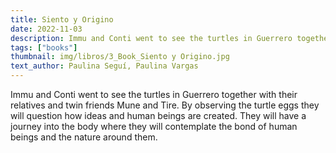 ```yaml
---
title: Siento y Origino
date: 2022-11-03
description: Immu and Conti went to see the turtles in Guerrero together with their relatives and twin friends Mune and Tire.
tags: ["books"]
thumbnail: img/libros/3_Book_Siento y Origino.jpg
text_author: Paulina Seguí, Paulina Vargas
---
```


Immu and Conti went to see the turtles in Guerrero together with their relatives and twin friends Mune and Tire. By observing the turtle eggs they will question how ideas and human beings are created. They will have a journey into the body where they will contemplate the bond of human beings and the nature around them.